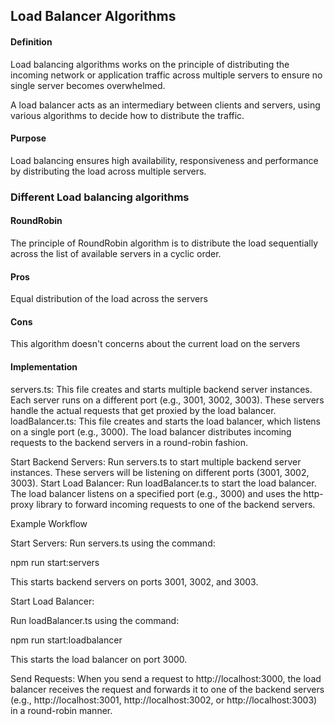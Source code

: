 ## Load Balancer Algorithms

#### Definition

Load balancing algorithms works on the principle of distributing the incoming network or application traffic across multiple servers to ensure no single server becomes overwhelmed.

A load balancer acts as an intermediary between clients and servers, using various algorithms to decide how to distribute the traffic.

#### Purpose
Load balancing ensures high availability, responsiveness and performance by distributing the load across multiple servers.

### Different Load balancing algorithms

#### RoundRobin

The principle of RoundRobin algorithm is to distribute the load sequentially across the list of available servers in a cyclic order.

#### Pros
Equal distribution of the load across the servers

#### Cons
This algorithm doesn't concerns about the current load on the servers

#### Implementation


servers.ts: This file creates and starts multiple backend server instances. Each server runs on a different port (e.g., 3001, 3002, 3003). These servers handle the actual requests that get proxied by the load balancer.
loadBalancer.ts: This file creates and starts the load balancer, which listens on a single port (e.g., 3000). The load balancer distributes incoming requests to the backend servers in a round-robin fashion.

Start Backend Servers:
Run servers.ts to start multiple backend server instances. These servers will be listening on different ports (3001, 3002, 3003).
Start Load Balancer:
Run loadBalancer.ts to start the load balancer. The load balancer listens on a specified port (e.g., 3000) and uses the http-proxy library to forward incoming requests to one of the backend servers.

Example Workflow

Start Servers:
Run servers.ts using the command:

npm run start:servers

This starts backend servers on ports 3001, 3002, and 3003.

Start Load Balancer:

Run loadBalancer.ts using the command:

npm run start:loadbalancer

This starts the load balancer on port 3000.

Send Requests:
When you send a request to http://localhost:3000, the load balancer receives the request and forwards it to one of the backend servers (e.g., http://localhost:3001, http://localhost:3002, or http://localhost:3003) in a round-robin manner.
